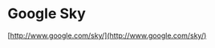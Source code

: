 <!--
id: 28955773
link: http://tumblr.atmos.org/post/28955773/google-sky
slug: google-sky
date: Sat Mar 15 2008 15:53:01 GMT-0700 (PDT)
publish: 2008-03-015
tags: 
title: Google Sky
-->


Google Sky
==========

[http://www.google.com/sky/](http://www.google.com/sky/)

